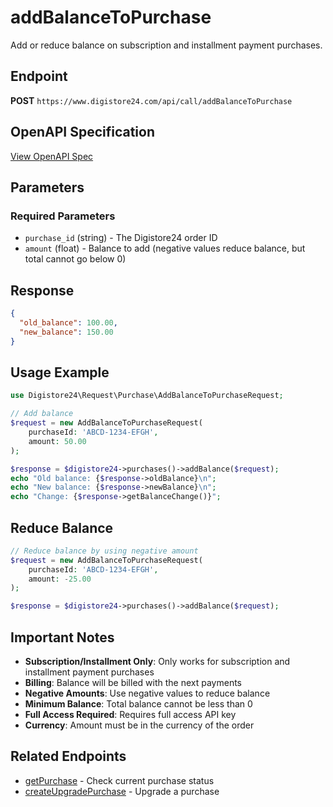 # addBalanceToPurchase

Add or reduce balance on subscription and installment payment purchases.

## Endpoint

**POST** `https://www.digistore24.com/api/call/addBalanceToPurchase`

## OpenAPI Specification

[View OpenAPI Spec](https://digistore24.com/api/docs/paths/addBalanceToPurchase.yaml)

## Parameters

### Required Parameters

- `purchase_id` (string) - The Digistore24 order ID
- `amount` (float) - Balance to add (negative values reduce balance, but total cannot go below 0)

## Response

```json
{
  "old_balance": 100.00,
  "new_balance": 150.00
}
```

## Usage Example

```php
use Digistore24\Request\Purchase\AddBalanceToPurchaseRequest;

// Add balance
$request = new AddBalanceToPurchaseRequest(
    purchaseId: 'ABCD-1234-EFGH',
    amount: 50.00
);

$response = $digistore24->purchases()->addBalance($request);
echo "Old balance: {$response->oldBalance}\n";
echo "New balance: {$response->newBalance}\n";
echo "Change: {$response->getBalanceChange()}";
```

## Reduce Balance

```php
// Reduce balance by using negative amount
$request = new AddBalanceToPurchaseRequest(
    purchaseId: 'ABCD-1234-EFGH',
    amount: -25.00
);

$response = $digistore24->purchases()->addBalance($request);
```

## Important Notes

- **Subscription/Installment Only**: Only works for subscription and installment payment purchases
- **Billing**: Balance will be billed with the next payments
- **Negative Amounts**: Use negative values to reduce balance
- **Minimum Balance**: Total balance cannot be less than 0
- **Full Access Required**: Requires full access API key
- **Currency**: Amount must be in the currency of the order

## Related Endpoints

- [getPurchase](getPurchase.md) - Check current purchase status
- [createUpgradePurchase](createUpgradePurchase.md) - Upgrade a purchase
